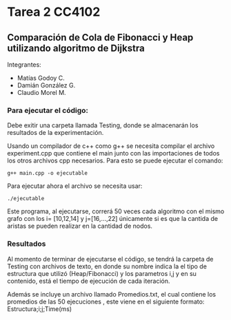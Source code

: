 
# Tarea 2 CC4102 
## Comparación de  Cola de Fibonacci y Heap utilizando algoritmo de Dijkstra 
Integrantes: 
- Matías Godoy C.
- Damián González G.
- Claudio Morel M.

### Para ejecutar el código:

Debe exitir una carpeta llamada Testing, donde se almacenarán los resultados de la experimentación.

Usando un compilador de c++ como g++ se necesita compilar el archivo experiment.cpp que contiene el main junto con las importaciones de todos los otros archivos cpp necesarios. Para esto se puede ejecutar el comando:

```
g++ main.cpp -o ejecutable
```
Para ejecutar ahora el archivo se necesita usar:

```
./ejecutable
```
Este programa, al ejecutarse, correrá 50 veces cada algoritmo con el mismo grafo con los i= [10,12,14] y j=[16,...,22] únicamente si es que la cantida de aristas se pueden realizar en la cantidad de nodos.


### Resultados

Al momento de terminar de ejecutarse el código, se tendrá la carpeta de Testing con archivos de texto, en donde su nombre indica la el tipo de estructura que utilizó (Heap/Fibonacci) y los parametros i,j y en su contenido, está el tiempo de ejecución de cada iteración.

Además se incluye un archivo llamado Promedios.txt, el cual contiene los promedios de las 50 ejecuciones , este viene en el siguiente formato: Estructura;i;j;Time(ms)

